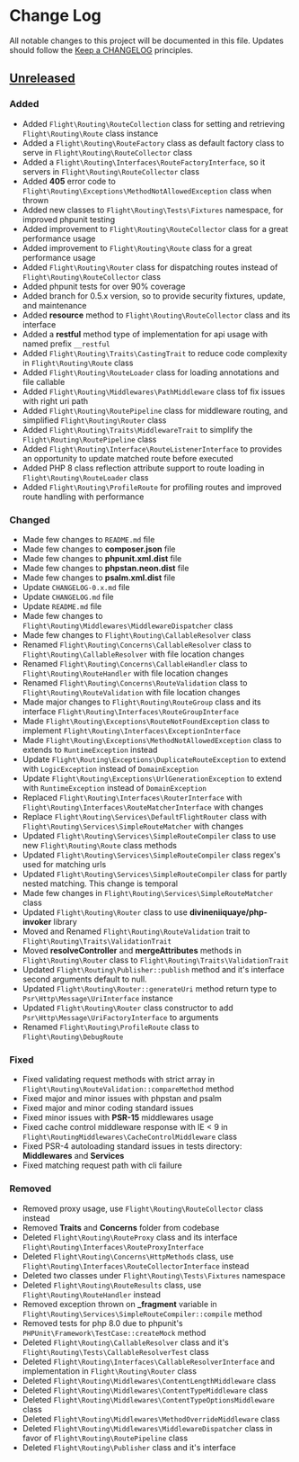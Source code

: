 # Change Log
All notable changes to this project will be documented in this file.
Updates should follow the [Keep a CHANGELOG](https://keepachangelog.com/) principles.

## [Unreleased][unreleased]

### Added
- Added `Flight\Routing\RouteCollection` class for setting and retrieving `Flight\Routing\Route` class instance
- Added a `Flight\Routing\RouteFactory` class as default factory class to serve in `Flight\Routing\RouteCollector` class
- Added a `Flight\Routing\Interfaces\RouteFactoryInterface`, so it servers in `Flight\Routing\RouteCollector` class
- Added **405** error code to `Flight\Routing\Exceptions\MethodNotAllowedException` class when thrown
- Added new classes to `Flight\Routing\Tests\Fixtures` namespace, for improved phpunit testing
- Added improvement to `Flight\Routing\RouteCollector` class for a great performance usage
- Added improvement to `Flight\Routing\Route` class for a great performance usage
- Added `Flight\Routing\Router` class for dispatching routes instead of `Flight\Routing\RouteCollector` class
- Added phpunit tests for over 90% coverage
- Added branch for 0.5.x version, so to provide security fixtures, update, and maintenance
- Added **resource** method to `Flight\Routing\RouteCollector` class and its interface
- Added a **restful** method type of implementation for api usage with named prefix `__restful`
- Added `Flight\Routing\Traits\CastingTrait` to reduce code complexity in `Flight\Routing\Route` class
- Added `Flight\Routing\RouteLoader` class for loading annotations and file callable
- Added `Flight\Routing\Middlewares\PathMiddleware` class tof fix issues with right uri path
- Added `Flight\Routing\RoutePipeline` class for middleware routing, and simplified `Flight\Routing\Router` class
- Added `Flight\Routing\Traits\MiddlewareTrait` to simplify the `Flight\Routing\RoutePipeline` class
- Added `Flight\Routing\Interface\RouteListenerInterface` to provides an opportunity to update matched route before executed
- Added PHP 8 class reflection attribute support to route loading in `Flight\Routing\RouteLoader` class
- Added `Flight\Routing\ProfileRoute` for profiling routes and improved route handling with performance

### Changed
- Made few changes to `README.md` file
- Made few changes to **composer.json** file
- Made few changes to **phpunit.xml.dist** file
- Made few changes to **phpstan.neon.dist** file
- Made few changes to **psalm.xml.dist** file
- Update `CHANGELOG-0.x.md` file
- Update `CHANGELOG.md` file
- Update `README.md` file
- Made few changes to `Flight\Routing\Middlewares\MiddlewareDispatcher` class
- Made few changes to `Flight\Routing\CallableResolver` class
- Renamed `Flight\Routing\Concerns\CallableResolver` class to `Flight\Routing\CallableResolver` with file location changes
- Renamed `Flight\Routing\Concerns\CallableHandler` class to `Flight\Routing\RouteHandler` with file location changes
- Renamed `Flight\Routing\Concerns\RouteValidation` class to `Flight\Routing\RouteValidation` with file location changes
- Made major changes to `Flight\Routing\RouteGroup` class and its interface `Flight\Routing\Interfaces\RouteGroupInterface`
- Made `Flight\Routing\Exceptions\RouteNotFoundException` class to implement `Flight\Routing\Interfaces\ExceptionInterface`
- Made `Flight\Routing\Exceptions\MethodNotAllowedException` class to extends to `RuntimeException` instead
- Update `Flight\Routing\Exceptions\DuplicateRouteException` to extend with `LogicException` instead of `DomainException`
- Update `Flight\Routing\Exceptions\UrlGenerationException` to extend with `RuntimeException` instead of `DomainException`
- Replaced `Flight\Routing\Interfaces\RouterInterface` with `Flight\Routing\Interfaces\RouteMatcherInterface` with changes
- Replace `Flight\Routing\Services\DefaultFlightRouter` class with `Flight\Routing\Services\SimpleRouteMatcher` with changes
- Updated `Flight\Routing\Services\SimpleRouteCompiler` class to use new `Flight\Routing\Route` class methods
- Updated `Flight\Routing\Services\SimpleRouteCompiler` class regex's used for matching urls
- Updated `Flight\Routing\Services\SimpleRouteCompiler` class for partly nested matching. This change is temporal
- Made few changes in `Flight\Routing\Services\SimpleRouteMatcher` class
- Updated `Flight\Routing\Router` class to use **divineniiquaye/php-invoker** library
- Moved and Renamed `Flight\Routing\RouteValidation` trait to `Flight\Routing\Traits\ValidationTrait`
- Moved **resolveController** and **mergeAttributes** methods in `Flight\Routing\Router` class to `Flight\Routing\Traits\ValidationTrait`
- Updated `Flight\Routing\Publisher::publish` method and it's interface second arguments default to null.
- Updated `Flight\Routing\Router::generateUri` method return type to `Psr\Http\Message\UriInterface` instance
- Updated `Flight\Routing\Router` class constructor to add `Psr\Http\Message\UriFactoryInterface` to arguments
- Renamed `Flight\Routing\ProfileRoute` class to `Flight\Routing\DebugRoute`

### Fixed
- Fixed validating request methods with strict array in `Flight\Routing\RouteValidation::compareMethod` method
- Fixed major and minor issues with phpstan and psalm
- Fixed major and minor coding standard issues
- Fixed minor issues with **PSR-15** middlewares usage
- Fixed cache control middleware response with IE < 9 in `Flight\RoutingMiddlewares\CacheControlMiddleware` class
- Fixed PSR-4 autoloading standard issues in tests directory: **Middlewares** and **Services**
- Fixed matching request path with cli failure

### Removed
- Removed proxy usage, use `Flight\Routing\RouteCollector` class instead
- Removed **Traits** and **Concerns** folder from codebase
- Deleted `Flight\Routing\RouteProxy` class and its interface `Flight\Routing\Interfaces\RouteProxyInterface`
- Deleted `Flight\Routing\Concerns\HttpMethods` class, use `Flight\Routing\Interfaces\RouteCollectorInterface` instead
- Deleted two classes under `Flight\Routing\Tests\Fixtures` namespace
- Deleted `Flight\Routing\RouteResults` class, use `Flight\Routing\RouteHandler` instead
- Removed exception thrown on **_fragment** variable in `Flight\Routing\Services\SimpleRouteCompiler::compile` method
- Removed tests for php 8.0 due to phpunit's `PHPUnit\Framework\TestCase::createMock` method
- Deleted `Flight\Routing\CallableResolver` class and it's `Flight\Routing\Tests\CallableResolverTest` class
- Deleted `Flight\Routing\Interfaces\CallableResolverInterface` and implementation in `Flight\Routing\Router` class
- Deleted `Flight\Routing\Middlewares\ContentLengthMiddleware` class
- Deleted `Flight\Routing\Middlewares\ContentTypeMiddleware` class
- Deleted `Flight\Routing\Middlewares\ContentTypeOptionsMiddleware` class
- Deleted `Flight\Routing\Middlewares\MethodOverrideMiddleware` class
- Deleted `Flight\Routing\Middlewares\MiddlewareDispatcher` class in favor of `Flight\Routing\RoutePipeline` class
- Deleted `Flight\Routing\Publisher` class and it's interface

[unreleased]: https://github.com/divineniiquaye/flight-routing/compare/v0.5.2...master
